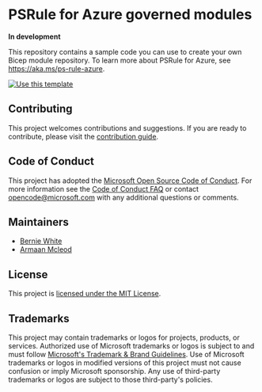 # PSRule for Azure governed modules

**In development**

This repository contains a sample code you can use to create your own Bicep module repository.
To learn more about PSRule for Azure, see https://aka.ms/ps-rule-azure.

[![Use this template](https://img.shields.io/static/v1?label=GitHub&message=Use%20this%20template&logo=github&color=007acc)](https://github.com/Azure/PSRule.Rules.Azure-governed/generate)

<!-- ## What's included?

This repository includes:

- **Azure Templates** &mdash; Starter Azure Resource Manager (ARM) templates and parameter files.
  - Use the files in the `template/` folder if you are using ARM templates to deploy resources.
- **Azure Bicep** &mdash; Starter Azure Bicep deployments and test files.
  - Use the files in the `bicep/` folder if you are using Bicep deployments and modules to deploy resources.
- **GitHub Actions** &mdash; Starter workflow for checking Azure Infrastructure as Code (IaC).
  - Use the files in the `.github/workflows/` to check your Azure IaC with GitHub Actions.
  - The `ms-analyze.yaml` file can be ignore or removed as this will not execute outside this repository.
- **Azure Pipelines** &mdash; Coming soon.
- **Custom rules** &mdash; Example custom rules that enforce organization specific requirements.
  - Use the files in the `.ps-rule/` folder to configure custom rules. -->
<!-- 
## Support

This project uses GitHub Issues to track bugs and feature requests.
Please search the existing issues before filing new issues to avoid duplicates.

- For new issues, file your bug or feature request as a new [issue].
- For help, discussion, and support questions about using this project, join or start a [discussion].

Support for this project/ product is limited to the resources listed above. -->

## Contributing

This project welcomes contributions and suggestions.
If you are ready to contribute, please visit the [contribution guide](CONTRIBUTING.md).

## Code of Conduct

This project has adopted the [Microsoft Open Source Code of Conduct](https://opensource.microsoft.com/codeofconduct/).
For more information see the [Code of Conduct FAQ](https://opensource.microsoft.com/codeofconduct/faq/)
or contact [opencode@microsoft.com](mailto:opencode@microsoft.com) with any additional questions or comments.

## Maintainers

- [Bernie White](https://github.com/BernieWhite)
- [Armaan Mcleod](https://github.com/ArmaanMcleod)

## License

This project is [licensed under the MIT License](LICENSE).

## Trademarks

This project may contain trademarks or logos for projects, products, or services.
Authorized use of Microsoft trademarks or logos is subject to and must follow [Microsoft's Trademark & Brand Guidelines](https://www.microsoft.com/en-us/legal/intellectualproperty/trademarks/usage/general).
Use of Microsoft trademarks or logos in modified versions of this project must not cause confusion or imply Microsoft sponsorship.
Any use of third-party trademarks or logos are subject to those third-party's policies.

[issue]: https://github.com/Azure/PSRule.Rules.Azure-governed/issues
[discussion]: https://github.com/Azure/PSRule.Rules.Azure-governed/discussions
